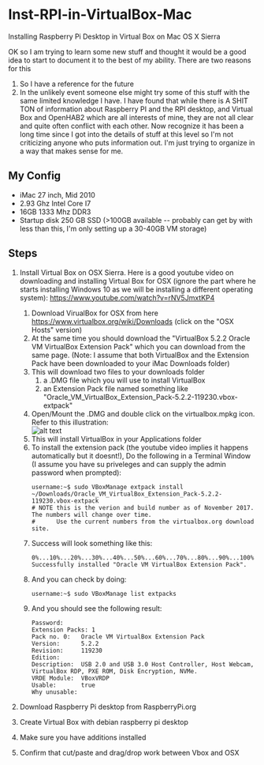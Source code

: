 # Inst-RPI-in-VirtualBox-Mac
Installing Raspberry Pi Desktop in Virtual Box on Mac OS X Sierra

OK so I am trying to learn some new stuff and thought it would be a good idea to start to document it to the best of my ability.
There are two reasons for this
1)  So I have a reference for the future
2)  In the unlikely event someone else might try some of this stuff with the same limited knowledge I have.
I have found that while there is A SHIT TON of information about Raspberry PI and the RPI desktop, and Virtual Box and OpenHAB2 which are all interests of mine, they are not all clear and quite often conflict with each other.  Now recognize it has been a long time since I got into the details of stuff at this level so I'm not criticizing anyone who puts information out.  I'm just trying to organize in a way that makes sense for me.

## My Config
* iMac 27 inch, Mid 2010
* 2.93 Ghz Intel Core I7
* 16GB 1333 Mhz DDR3
* Startup disk 250 GB SSD (>100GB available -- probably can get by with less than this, I'm only setting up a 30-40GB VM storage)

## Steps
1. Install Virtual Box on OSX Sierra.  Here is a good youtube video on downloading and installing Virtual Box for OSX (ignore the part where he starts installing Windows 10 as we will be installing a different operating system):  https://www.youtube.com/watch?v=rNV5JmxtKP4 
    1. Download VirualBox for OSX from here https://www.virtualbox.org/wiki/Downloads  (click on the "OSX Hosts" version)
    2. At the same time you should download the "VirtualBox 5.2.2 Oracle VM VirtualBox Extension Pack" which you can download from the same page. (Note: I assume that both VirtualBox and the Extension Pack have been downloaded to your iMac Downloads folder)
    3. This will download two files to your downloads folder
        1. a .DMG file which you will use to install VirtualBox
        2. an Extension Pack file named something like "Oracle_VM_VirtualBox_Extension_Pack-5.2.2-119230.vbox-extpack"
    4. Open/Mount the .DMG and double click on the virtualbox.mpkg icon.  Refer to this illustration:  
    ![alt text](http://sites.miis.edu/kb/files/2012/06/VB-02.png "Virtual Box Installation")
    4. This will install VirtualBox in your Applications folder
    5. To install the extension pack (the youtube video implies it happens automatically but it doesnt!), Do the following in a Terminal Window (I assume you have su priveleges and can supply the admin password when prompted):
        ```
        username:~$ sudo VBoxManage extpack install ~/Downloads/Oracle_VM_VirtualBox_Extension_Pack-5.2.2-119230.vbox-extpack
        # NOTE this is the verion and build number as of November 2017.  The numbers will change over time.  
        #      Use the current numbers from the virtualbox.org download site.
        ```
    6. Success will look something like this:
        ```
        0%...10%...20%...30%...40%...50%...60%...70%...80%...90%...100%
        Successfully installed "Oracle VM VirtualBox Extension Pack".
        ```
    7. And you can check by doing:
        ```
        username:~$ sudo VBoxManage list extpacks
        ```
    8. And you should see the following result: 
         ```
        Password:
        Extension Packs: 1
        Pack no. 0:   Oracle VM VirtualBox Extension Pack
        Version:      5.2.2
        Revision:     119230
        Edition:      
        Description:  USB 2.0 and USB 3.0 Host Controller, Host Webcam, VirtualBox RDP, PXE ROM, Disk Encryption, NVMe.
        VRDE Module:  VBoxVRDP
        Usable:       true 
        Why unusable: 
        ```

        
2. Download Raspberry Pi desktop from RaspberryPi.org
3. Create Virtual Box with debian raspberry pi desktop
4. Make sure you have additions installed 
5. Confirm that cut/paste and drag/drop work between Vbox and OSX
